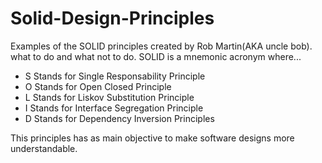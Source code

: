 # Solid-Design-Principles
Examples of the SOLID principles created by Rob Martin(AKA uncle bob).
what to do and what not to do.
SOLID is a mnemonic acronym where...  
- S Stands for Single Responsability Principle
- O Stands for Open Closed Principle
- L Stands for Liskov Substitution Principle
- I Stands for Interface Segregation Principle
- D Stands for Dependency Inversion Principles

This principles has as main objective to make software designs more understandable.
